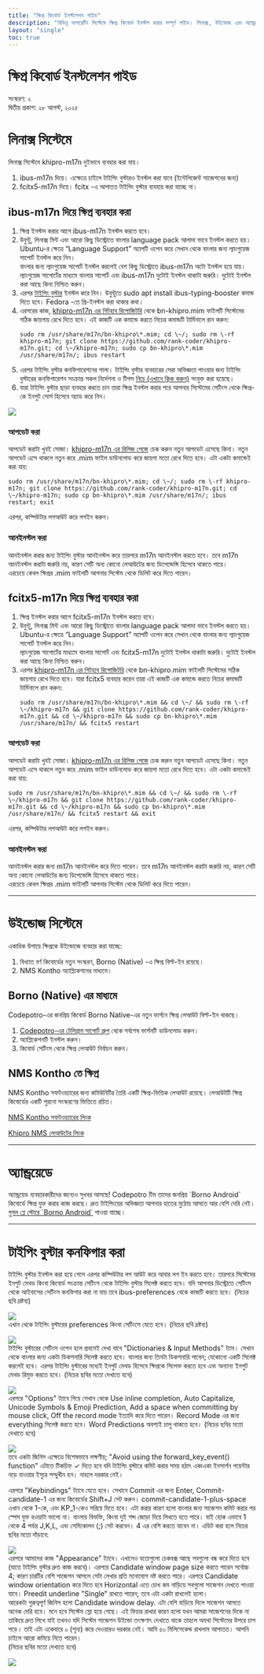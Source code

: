 ```yaml
---
title: "ক্ষিপ্র কিবোর্ড ইনস্টলেশন গাইড"
description: "বিভিন্ন অপারেটিং সিস্টেমে ক্ষিপ্র কিবোর্ড ইনস্টল করার সম্পূর্ণ গাইড। লিনাক্স, উইন্ডোজ এবং অ্যান্ড্রয়েডে ক্ষিপ্র সেটআপ করুন।"
layout: "single"
toc: true
---
```


# ক্ষিপ্র কিবোর্ড ইনস্টলেশন গাইড

সংস্করণ: ২  
দ্বিতীয় প্রকাশ: ২৮ আগস্ট, ২০২৫


# লিনাক্স সিস্টেমে

লিনাক্স সিস্টেমে khipro-m17n দুইভাবে ব্যবহার করা যায়।

1. ibus-m17n দিয়ে। এক্ষেত্রে চাইলে টাইপিং বুস্টারও ইনস্টল করা যাবে (ইন্টেলিজেন্ট সাজেশনের জন্য)  
2. fcitx5-m17n দিয়ে। fcitx \-এ আপাতত টাইপিং বুস্টার ব্যবহার করা যাচ্ছে না।

## ibus-m17n দিয়ে ক্ষিপ্র ব্যবহার করা

1. ক্ষিপ্র ইনস্টল করার আগে ibus-m17n ইনস্টল করতে হবে।  
2. উবুন্টু, লিনাক্স মিন্ট এবং আরো কিছু ডিস্ট্রোতে বাংলার language pack আলাদা ভাবে ইনস্টল করতে হয়। Ubuntu-র ক্ষেত্রে “Language Support” অ্যাপটি ওপেন করে সেখান থেকে বাংলার জন্য ল্যাংগুয়েজ সাপোর্ট ইনস্টল করে নিন।  
   বাংলার জন্য ল্যাংগুয়েজ সাপোর্ট ইনস্টল করলেই বেশ কিছু ডিস্ট্রোতে ibus-m17n অটো ইনস্টল হয়ে যায়।  
   ল্যাংগুয়েজ সাপোর্টের মাধ্যমে বাংলার সাপোর্ট এবং ibus-m17n দুটোই ইনস্টল থাকাটা জরুরি। দুটোই ইনস্টল করা আছে কিনা নিশ্চিত করুন।  
3. এরপর [টাইপিং বুস্টার](https://mike-fabian.github.io/ibus-typing-booster/) ইনস্টল করে নিন। উবুন্টুতে sudo apt install ibus-typing-booster কমান্ড দিতে হবে। Fedora \-তে প্রি-ইনস্টল করা থাকার কথা।  
4. এরপরের কাজ, [khipro-m17n এর গিটহাব রিপোজিটরি](https://github.com/rank-coder/khipro-m17n) থেকে bn-khipro.mim ফাইলটি সিস্টেমের সঠিক জায়গায় রেখে দিতে হবে। এই কাজটি এক কমান্ডে করতে নিচের কমান্ডটি টার্মিনালে রান করুন:  
   ```
   sudo rm /usr/share/m17n/bn-khipro\*.mim; cd \~/; sudo rm \-rf khipro-m17n; git clone https://github.com/rank-coder/khipro-m17n.git; cd \~/khipro-m17n; sudo cp bn-khipro\*.mim /usr/share/m17n/; ibus restart
   ```  
5. এরপর টাইপিং বুস্টার কনফিগারেশনের পালা। টাইপিং বুস্টার ব্যবহারের সেরা অভিজ্ঞতা পাওয়ার জন্য টাইপিং বুস্টারের কনফিগারেশন সংক্রান্ত সকল নির্দেশনা ও টিপস [নিচে (এখানে ক্লিক করুন)](#টাইপিং-বুস্টার-কনফিগার-করা) সংযুক্ত করা হয়েছে।  
6. যারা টাইপিং বুস্টার ছাড়া ব্যবহার করতে চান তারা ক্ষিপ্র ইনস্টল করার পরে আপনার সিস্টেমের সেটিংস থেকে ক্ষিপ্র-কে ইনপুট সোর্স হিসেবে অ্যাড করে নিন।

![](/img/installation/image1.webp)

### আপডেট করা 

আপডেট করাটা খুবই সোজা। [khipro-m17n এর রিলিজ পেজে](https://github.com/rank-coder/khipro-m17n/releases) চেক করুন নতুন আপডেট এসেছে কিনা। নতুন আপডেট এসে থাকলে নতুন করে .mim ফাইল ডাউনলোড করে জায়গা মতো রেখে দিতে হবে। এটা একটা কমান্ডেই করা যায়:  
```
sudo rm /usr/share/m17n/bn-khipro\*.mim; cd \~/; sudo rm \-rf khipro-m17n; git clone https://github.com/rank-coder/khipro-m17n.git; cd \~/khipro-m17n; sudo cp bn-khipro\*.mim /usr/share/m17n/; ibus restart; exit 
``` 
এরপর, কম্পিউটার লগআউট করে লগইন করুন।

### আনইনস্টল করা

আনইনস্টল করার জন্য টাইপিং বুস্টার আনইনস্টল করে তারপরে m17n আনইনস্টল করতে হবে। তবে m17n আনইনস্টল করাটা জরুরি নয়, কারণ সেটি অন্য কোনো লেআউটের জন্য ডিপেন্ডেন্সি হিসেবে থাকতে পারে।  
এরচেয়ে কেবল ক্ষিপ্রর .mim ফাইলটি আপনার সিস্টেম থেকে ডিলিট করে দিতে পারেন। 

## fcitx5-m17n দিয়ে ক্ষিপ্র ব্যবহার করা

1. ক্ষিপ্র ইনস্টল করার আগে fcitx5-m17n ইনস্টল করতে হবে।  
2. উবুন্টু, লিনাক্স মিন্ট এবং আরো কিছু ডিস্ট্রোতে বাংলার language pack আলাদা ভাবে ইনস্টল করতে হয়। Ubuntu-র ক্ষেত্রে “Language Support” অ্যাপটি ওপেন করে সেখান থেকে বাংলার জন্য ল্যাংগুয়েজ সাপোর্ট ইনস্টল করে নিন।  
   ল্যাংগুয়েজ সাপোর্টের মাধ্যমে বাংলার সাপোর্ট এবং fcitx5-m17n দুটোই ইনস্টল থাকাটা জরুরি। দুটোই ইনস্টল করা আছে কিনা নিশ্চিত করুন।  
3. এরপর [khipro-m17n এর গিটহাব রিপোজিটরি](https://github.com/rank-coder/khipro-m17n) থেকে bn-khipro.mim ফাইলটি সিস্টেমের সঠিক জায়গায় রেখে দিতে হবে। যারা fcitx5 ব্যবহার করেন তারা  এই কাজটি এক কমান্ডে করতে নিচের কমান্ডটি টার্মিনালে রান করুন:  
   ```
   sudo rm /usr/share/m17n/bn-khipro\*.mim && cd \~/ && sudo rm \-rf \~/khipro-m17n && git clone https://github.com/rank-coder/khipro-m17n.git && cd \~/khipro-m17n && sudo cp bn-khipro\*.mim /usr/share/m17n/ && fcitx5 restart
   ```

### আপডেট করা

আপডেট করাটা খুবই সোজা। [khipro-m17n এর রিলিজ পেজে](https://github.com/rank-coder/khipro-m17n/releases) চেক করুন নতুন আপডেট এসেছে কিনা। নতুন আপডেট এসে থাকলে নতুন করে .mim ফাইল ডাউনলোড করে জায়গা মতো রেখে দিতে হবে। এটা একটা কমান্ডেই করা যায়:  
```
sudo rm /usr/share/m17n/bn-khipro\*.mim && cd \~/ && sudo rm \-rf \~/khipro-m17n && git clone https://github.com/rank-coder/khipro-m17n.git && cd \~/khipro-m17n && sudo cp bn-khipro\*.mim /usr/share/m17n/ && fcitx5 restart && exit  
```
এরপর, কম্পিউটার লগআউট করে লগইন করুন।

### আনইনস্টল করা

আনইনস্টল করার জন্য m17n আনইনস্টল করে দিতে পারেন। তবে m17n আনইনস্টল করাটা জরুরি নয়, কারণ সেটি অন্য কোনো লেআউটের জন্য ডিপেন্ডেন্সি হিসেবে থাকতে পারে।  
এরচেয়ে কেবল ক্ষিপ্রর .mim ফাইলটি আপনার সিস্টেম থেকে ডিলিট করে দিতে পারেন।

---

# উইন্ডোজ সিস্টেমে

একাধিক উপায়ে ক্ষিপ্রকে উইন্ডোজে ব্যবহার করা যাচ্ছে:

1. বিখ্যাত বর্ণ কিবোর্ডের নতুন সংস্করণ, Borno (Native) \-এ ক্ষিপ্র বিল্ট-ইন রয়েছে।  
2. NMS Kontho অ্যাপ্লিকেশনের মাধ্যমে। 

## Borno (Native) এর মাধ্যমে

Codepotro-এর জনপ্রিয় কিবোর্ড Borno Native-এর নতুন ভার্শনে ক্ষিপ্র লেআউট বিল্ট-ইন থাকছে।

1. [Codepotro-এর টেলিগ্রাম সাপোর্ট গ্রুপ](https://t.me/codepotro) থেকে সর্বশেষ ভার্শনটি ডাউনলোড করুন।  
2. অ্যাপ্লিকেশনটি ইনস্টল করুন।  
3. কিবোর্ড সেটিংস থেকে ক্ষিপ্র লেআউট নির্বাচন করুন।

## NMS Kontho তে ক্ষিপ্র

NMS Kontho সফটওয়্যারের জন্য কমিউনিটির তৈরি একটি ক্ষিপ্র-ভিত্তিক লেআউট রয়েছে। লেআউটটি ক্ষিপ্র কিবোর্ডের একটি পুরনো সংস্করণের ভিত্তিতে রচিত।

[NMS Kontho সফটওয়্যারের লিংক](https://nabil-bot.github.io/Kontho/index.html)

[Khipro NMS লেআউটের লিংক](https://github.com/NabilSnigdho/khipro-nms)

---

# অ্যান্ড্রয়েডে

অ্যান্ড্রয়েড ব্যবহারকারীদের জন্যেও সুখবর আসছে\! Codepotro টিম তাদের জনপ্রিয় \`Borno Android\` কিবোর্ডে ক্ষিপ্র যুক্ত করার কাজ করছে। দ্রুত টাইপিংয়ের অভিজ্ঞতা আপনার হাতের মুঠোয় আসতে আর বেশি দেরি নেই।  
[গুগল প্লে স্টোরে \`Borno Android\`](https://play.google.com/store/apps/details?id=com.codepotro.borno.keyboard&pcampaignid=web_share) পাওয়া যাচ্ছে।

---

# টাইপিং বুস্টার কনফিগার করা

টাইপিং বুস্টার ইনস্টল করা হয়ে গেলে এরপর কম্পিউটার লগ আউট করে আবার লগ ইন করতে হবে। তারপরে সিস্টেমের ইনপুট মেথড কিংবা কিবোর্ড সংক্রান্ত সেটিংস থেকে টাইপিং বুস্টার সিলেক্ট করতে হবে। যদি আপনার ডিস্ট্রোতে সেটিংস থেকে আইবাসের সেটিংস কনফিগার করা না যায় তবে ibus-preferences থেকে কাজটি করতে হবে। (নিচের ছবি দ্রষ্টব্য)

![](/img/installation/image2.webp)  
এখান থেকে টাইপিং বুস্টারের preferences কিংবা সেটিংসে যেতে হবে। (নিচের ছবি দ্রষ্টব্য)

![](/img/installation/image3.webp)  
টাইপিং বুস্টারের সেটিংস ওপেন হলে প্রথমেই দেখা যাবে "Dictionaries & Input Methods" ট্যাব। সেখান থেকে বাংলার জন্য একটা ডিকশনারি সিলেক্ট করতে হবে। বাংলার জন্য তিনটা ডিকশনারি পাবেন; যেকোনো একটি সিলেক্ট করলেই হবে। এরপর টাইপিং বুস্টারের মধ্যেই ইনপুট মেথড হিসেবে ক্ষিপ্রকে সিলেক্ত করতে হবে এবং অন্যান্য ইনপুট মেথড রিমুভ করতে হবে। (নিচের ছবির মতো দেখাতে হবে)

![](/img/installation/image4.webp)  
এরপরে "Options" ট্যাবে গিয়ে সেখান থেকে Use inline completion, Auto Capitalize, Unicode Symbols & Emoji Prediction, Add a space when committing by mouse click, Off the record mode ইত্যাদি করে দিতে পারেন। Record Mode এর জন্য everything সিলেক্ট করতে হবে। Word Predictions অবশ্যই চালু থাকতে হবে। (নিচের ছবির মতো দেখাতে হবে)

![](/img/installation/image5.webp)  
তবে একটা জিনিস এক্ষেত্রে বিশেষভাবে লক্ষণীয়; "Avoid using the forward\_key\_event() function" এটাতে টিকচিহ্ন ✓ দিতে হবে যদি টাইপিং বুস্টারে কমিট করার সময় হঠাৎ একাএকা ইনসার্শন পয়েন্টার নড়ে যাওয়ার ইস্যুর সম্মুখীন হন। নাহলে দরকার নেই।

এরপরে "Keybindings" ট্যাবে যেতে হবে। সেখানে Commit এর জন্য Enter, Commit-candidate-1 এর জন্য কিবোর্ডের Shift+J সেট করুন। commit-candidate-1-plus-space এখান থেকে 1-কে, এবং KP\_1-কেও সরিয়ে দিতে হবে। এটা করার কারণ হলো বাংলার জন্য সাজেশন কমিট করার পর স্পেস যুক্ত হওয়াটা ভালো না। বাংলায় বিভক্তি, কিংবা দুই শব্দ জোড়া দিয়ে লিখতে হতে পারে। যাই হোক এভাবে 1 থেকে 4 পর্যন্ত J,K,L, এবং সেমিকোলন (;) সেট করবেন। 4 এর বেশি করতে যাবেন না। এডিট করা হলে নিচের ছবির মতো দাঁড়াবে:

![](/img/installation/image6.webp)  
এরপরে আমাদের কাজ "Appearance" ট্যাবে। এখানেও যতোগুলো চেকবক্স আছে সবগুলো বন্ধ করে দিতে হবে (যাতে টাইপিং বুস্টার দ্রুত কাজ করবে)। এরপরে Candidate window page size করতে পারেন সর্বোচ্চ 4; কারণ চারটির বেশি সাজেশন আসলে সেটা লেখার প্রতি মনোযোগ নষ্ট করতে পারে। এরপরে Candidate window orientation করে দিতে হবে Horizontal এতে চোখ কম নাড়িয়ে সবগুলো সাজেশন দেখতে পাওয়া যাবে। Preedit underline "Single" রাখতে পারেন; তবে এটা একটা রাখলেই হলো।   
আরেকটা গুরুত্বপূর্ণ জিনিস হলো Candidate window delay. এটা বেশি বাড়িয়ে দিলে সাজেশন আসতে অনেক দেরি হবে। মনে হবে সিস্টেম স্লো হয়ে গেছে। এই ফিচার রাখার কারণ হলো যখন আমরা সাজেশনের দিকে না তাকিয়ে দ্রুত লিখে যাই তখনও যদি সিস্টেম সাজেশন উইন্ডো তৎক্ষণাৎ দেখাতে থাকে তাহলে অযথা সিস্টেমের উপরে চাপ পড়ে। তাই এটা একেবারে ০ (শূন্য) করে দেওয়ারও দরকার নেই। আমি ৫০ মিলিসেকেন্ড রাখলাম আপাতত। আপনি চাইলে আরো কমিয়ে নিতে পারেন।  
(নিচের ছবির মতো দেখাতে হবে)

![](/img/installation/image7.webp)